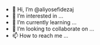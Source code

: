 - 👋 Hi, I’m @aliyosefidezaj
- 👀 I’m interested in ...
- 🌱 I’m currently learning ...
- 💞️ I’m looking to collaborate on ...
- 📫 How to reach me ...

<!---
aliyosefidezaj/aliyosefidezaj is a ✨ special ✨ repository because its `README.md` (this file) appears on your GitHub profile.
You can click the Preview link to take a look at your changes.
--->
